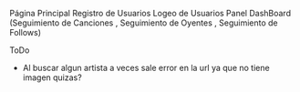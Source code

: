 Página Principal
Registro de Usuarios
Logeo de Usuarios
Panel DashBoard (Seguimiento de Canciones , Seguimiento de Oyentes , Seguimiento de Follows)

ToDo

- Al buscar algun artista a veces sale error en la url ya que no tiene imagen quizas?
